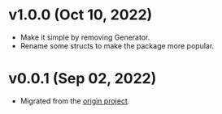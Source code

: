 # v1.0.0 (Oct 10, 2022)

-   Make it simple by removing Generator.
-   Rename some structs to make the package more popular.

# v0.0.1 (Sep 02, 2022)

-   Migrated from the [origin project](https://github.com/xybor/xyplatform).
